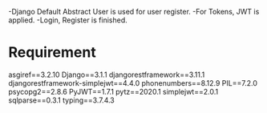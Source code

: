 -Django Default Abstract User is used for user register.
-For Tokens, JWT is applied.
-Login, Register is finished.

# Requirement

asgiref==3.2.10
Django==3.1.1
djangorestframework==3.11.1
djangorestframework-simplejwt==4.4.0
phonenumbers==8.12.9
PIL==7.2.0
psycopg2==2.8.6
PyJWT==1.7.1
pytz==2020.1
simplejwt==2.0.1
sqlparse==0.3.1
typing==3.7.4.3
